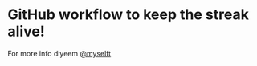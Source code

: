 # GitHub workflow to keep the streak alive!

For more info diyeem [@myselft](mailto:kemboilewis6@gmail.com)